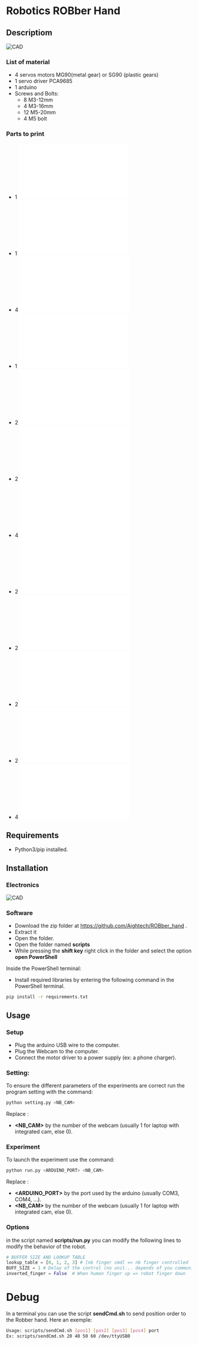 # Robotics ROBber Hand

## Descriptiom
![CAD](/img/P1.PNG)

### List of material
- 4 servos motors MG90(metal gear) or SG90 (plastic gears)
- 1 servo driver PCA9685
- 1 arduino
- Screws and Bolts:
  - 8 M3-12mm
  - 4 M3-16mm
  - 12 M5-20mm
  - 4 M5 bolt

### Parts to print
- 1 ![frame](/models/frame.stl)
- 1 ![lid](/models/frame.stl)
- 4 ![foot](/models/frame.stl)
- 1 ![arduinoUNO and PCA holder](/models/arduinoUNO_PCA_holder.stl)
- 2 ![p1_short](/models/p1_short.stl)
- 2 ![p1_long](/models/p1_long.stl)
- 4 ![p2](/models/p2.stl)
- 2 ![p3_short](/models/p3_short.stl)
- 2 ![p3_long](/models/p3_long.stl)
- 2 ![p4_short](/models/p4_short.stl)
- 2 ![p4_long](/models/p4_long.stl)
- 4 ![bolt](/models/bolt.stl)

## Requirements
- Python3/pip installed.

## Installation
### Electronics
![CAD](/img/elec.png)

### Software
- Download the zip folder at https://github.com/Aightech/ROBber_hand .
- Extract it
- Open the folder.
- Open the folder named **scripts**
- While pressing the **shift key** right click in the folder and select the option **open PowerShell**

Inside the PowerShell terminal:
- Install required libraries by entering the following command in the PowerShell terminal.
```bash 
pip install -r requirements.txt
```
## Usage

### Setup
- Plug the arduino USB wire to the computer.
- Plug the Webcam to the computer.
- Connect the motor driver to a power supply (ex: a phone charger).

### Setting:
To ensure the different parameters of the experiments are correct run the program setting with the command:
```bash 
python setting.py <NB_CAM> 
```
Replace :
- **<NB_CAM>** by the number of the webcam (usually 1 for laptop with integrated cam, else 0).

### Experiment
To launch the experiment use the command:
```bash 
python run.py <ARDUINO_PORT> <NB_CAM>
```
Replace :
- **<ARDUINO_PORT>** by the port used by the arduino (usually COM3, COM4, ...).
- **<NB_CAM>** by the number of the webcam (usually 1 for laptop with integrated cam, else 0).

### Options

in the script named **scripts/run.py** you can modify the following lines to modify the behavior of the robot.
```python
# BUFFER SIZE AND LOOKUP TABLE
lookup_table = [0, 1, 2, 3] # [nb finger cmd] => nb finger controlled
BUFF_SIZE = 1 # Delay of the control (no unit... depends of you communication speed)
inverted_finger = False  # When human finger up => robot finger down 
```

# Debug

In a terminal you can use the script **sendCmd.sh** to send position order to the Robber hand. Here an exemple:
```bash
Usage: scripts/sendCmd.sh [pos1] [pos2] [pos3] [pos4] port
Ex: scripts/sendCmd.sh 20 40 50 60 /dev/ttyUSB0
```
